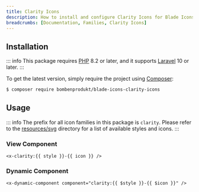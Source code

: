 ```yaml
---
title: Clarity Icons
description: How to install and configure Clarity Icons for Blade Icons.
breadcrumbs: [Documentation, Families, Clarity Icons]
---
```


## Installation

::: info
This package requires [PHP](https://www.php.net/) 8.2 or later, and it supports [Laravel](https://laravel.com/) 10 or later.
:::

To get the latest version, simply require the project using [Composer](https://getcomposer.org/):

```bash
$ composer require bombenprodukt/blade-icons-clarity-icons
```

## Usage

::: info
The prefix for all icon families in this package is `clarity`. Please refer to the [resources/svg](https://github.com/faustbrian/blade-icons-clarity-icons/tree/main/resources/svg) directory for a list of available styles and icons.
:::

### View Component

```blade
<x-clarity:{{ style }}-{{ icon }} />
```

### Dynamic Component

```blade
<x-dynamic-component component="clarity:{{ $style }}-{{ $icon }}" />
```

